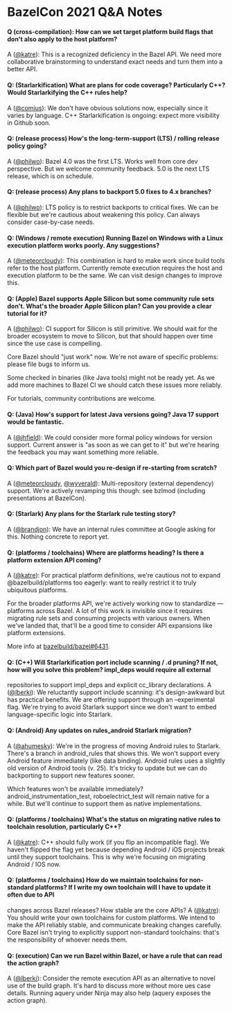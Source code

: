 # BazelCon 2021 Q&A Notes

#### Q (cross-compilation): How can we set target platform build flags that don't also apply to the host platform?
A ([@katre](https://github.com/katre)): This is a recognized deficiency in the Bazel API. We need more collaborative brainstorming to understand exact needs
and turn them into a better API.

#### Q: (Starlarkification) What are plans for code coverage? Particularly C++? Would Starlarkifying the C++ rules help?
A ([@comius](https://github.com/comius)): We don't have obvious solutions now, especially since it varies by language. C++ Starlarkification is ongoing:
expect more visibility in Github soon.

#### Q: (release process) How's the long-term-support (LTS) / rolling release policy going?
A ([@philwo](https://github.com/philwo)): Bazel 4.0 was the first LTS. Works well from core dev perspective. But we welcome community feedback. 5.0 is the
next LTS release, which is on schedule. 

#### Q: (release process) Any plans to backport 5.0 fixes to 4.x branches?
A ([@philwo](https://github.com/philwo)): LTS policy is to restrict backports to critical fixes. We can be flexible but we're cautious about weakening this
policy. Can always consider case-by-case needs.

#### Q: (Windows / remote execution) Running Bazel on Windows with a Linux execution platform works poorly. Any suggestions?
A ([@meteorcloudy](https://github.com/meteorcloudy)): This combination is hard to make work since build tools refer to the host platform. Currently remote
execution requires the host and execution platform to be the same. We can visit design changes to improve this.

#### Q: (Apple) Bazel supports Apple Silicon but some community rule sets don't. What's the broader Apple Silicon plan? Can you provide a clear tutorial for it?
A ([@philwo](https://github.com/philwo)): CI support for Silicon is still primitive. We should wait for the broader ecosystem to move to Silicon, but that
should happen over time since the use case is compelling.

Core Bazel should "just work" now. We're not aware of specific problems: please file bugs to inform us.

Some checked in binaries (like Java tools) might not be ready yet. As we add more machines to Bazel CI we should catch these issues more reliably.

For tutorials, community contributions are welcome.

#### Q: (Java) How's support for latest Java versions going? Java 17 support would be fantastic.
A ([@jhfield](https://github.com/jhfield)): We could consider more formal policy windows for version support. Current answer is "as soon as we can get to it"
but we're hearing the feedback you may want something more reliable.

#### Q: Which part of Bazel would you re-design if re-starting from scratch?
A ([@meteorcloudy](https://github.com/meteorcloudy), [@wyverald](https://github.com/wyverald)): Multi-repository (external dependency) support. We're actively
revamping this though: see bzlmod (including presentations at BazelCon).

#### Q: (Starlark) Any plans for the Starlark rule testing story?
A ([@brandjon](https://github.com/brandjon)): We have an internal rules committee at Google asking for this. Nothing concrete to report yet.

#### Q: (platforms / toolchains) Where are platforms heading?  Is there a platform extension API coming?
A ([@katre](https://github.com/katre)): For practical platform definitions, we're cautious not to expand @bazelbuild/platforms too eagerly: want to really
restrict it to truly ubiquitous platforms. 

For the broader platforms API, we're actively working now to standardize —platforms across Bazel. A lot of this work is invisible since it requires migrating
rule sets and consuming projects with various owners. When we've landed that, that'll be a good time to consider API expansions like platform extensions.

More info at [bazelbuild/bazel#6431](https://github.com/bazelbuild/bazel/issues/6431#issuecomment-978329014).

#### Q: (C++) Will Starlarkification port include scanning / .d pruning? If not, how will you solve this problem? impl_deps would require all external
repositories to support impl_deps and explicit cc_library declarations.
A ([@lberki](https://github.com/lberki)): We reluctantly support include scanning: it's design-awkward but has practical benefits. We are offering support
through an –experimental flag. We're trying to avoid Starlark support since we don't want to embed language-specific logic into Starlark.

#### Q: (Android) Any updates on rules_android Starlark migration?
A ([@ahumesky](https://github.com/ahumesky)): We're in the progress of moving Android rules to Starlark. There's a branch in android_rules that shows this. We
won't support every Android feature immediately (like data binding). Android rules uses a slightly old version of Android tools (v. 25). It's tricky to update
but we can do backporting to support new features sooner.

Which features won't be available immediately?
android_instrumentation_test, roboelectrict_test will remain native for a while. But we'll continue to support them as native implementations.

#### Q: (platforms / toolchains) What's the status on migrating native rules to toolchain resolution, particularly C++?
A ([@katre](https://github.com/katre)): C++ should fully work (if you flip an incompatible flag). We haven't flipped the flag yet because depending Android /
iOS projects break until they support toolchains. This is why we're focusing on migrating Android / IOS now.

#### Q: (platforms / toolchains) How do we maintain toolchains for non-standard platforms? If I write my own toolchain will I have to update it often due to API
changes across Bazel releases? How stable are the core APIs?
A ([@katre](https://github.com/katre)): You should write your own toolchains for custom platforms. We intend to make the API reliably stable, and communicate
breaking changes carefully. Core Bazel isn't trying to explicitly support non-standard toolchains: that's the responsibility of whoever needs them.

#### Q: (execution) Can we run Bazel within Bazel, or have a rule that can read the action graph? 
A ([@lberki](https://github.com/lberki)): Consider the remote execution API as an alternative to novel use of the build graph. It's hard to discuss more without
more ues case details.  Running aquery under Ninja may also help (aquery exposes the action graph).

